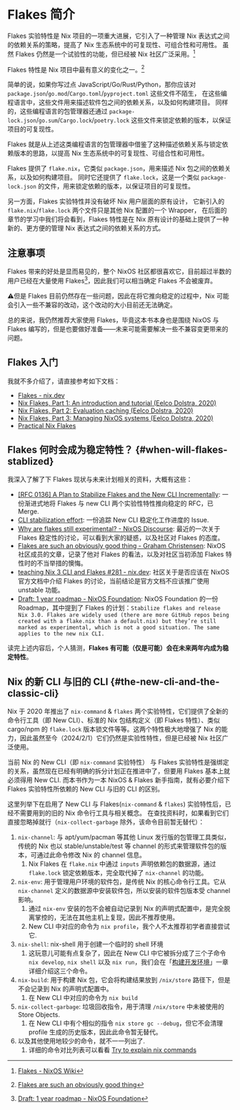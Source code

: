 # Flakes 简介

Flakes 实验特性是 Nix 项目的一项重大进展，它引入了一种管理 Nix 表达式之间的依赖关系的策略，提高了 Nix 生态系统中的可复现性、可组合性和可用性。
虽然 Flakes 仍然是一个试验性的功能，但已经被 Nix 社区广泛采用。[^1]

Flakes 特性是 Nix 项目中最有意义的变化之一。[^2]

简单的说，如果你写过点 JavaScript/Go/Rust/Python，那你应该对 `package.json`/`go.mod`/`Cargo.toml`/`pyproject.toml` 这些文件不陌生，
在这些编程语言中，这些文件用来描述软件包之间的依赖关系，以及如何构建项目。
同样的，这些编程语言的包管理器还通过 `package-lock.json`/`go.sum`/`Cargo.lock`/`poetry.lock` 这些文件来锁定依赖的版本，以保证项目的可复现性。

Flakes 就是从上述这类编程语言的包管理器中借鉴了这种描述依赖关系与锁定依赖版本的思路，以提高 Nix 生态系统中的可复现性、可组合性和可用性。

Flakes 提供了 `flake.nix`，它类似 `package.json`，用来描述 Nix 包之间的依赖关系，以及如何构建项目。
同时它还提供了 `flake.lock`，这是一个类似 `package-lock.json` 的文件，用来锁定依赖的版本，以保证项目的可复现性。

另一方面，Flakes 实验特性并没有破坏 Nix 用户层面的原有设计，
它新引入的 `flake.nix`/`flake.lock` 两个文件只是其他 Nix 配置的一个 Wrapper，
在后面的章节的学习中我们将会看到，Flakes 特性是在 Nix 原有设计的基础上提供了一种新的、更方便的管理 Nix 表达式之间的依赖关系的方式。

## 注意事项 <Badge type="danger" text="caution" />

Flakes 带来的好处是显而易见的，整个 NixOS 社区都很喜欢它，目前超过半数的用户已经在大量使用 Flakes[^3]，因此我们可以相当确定 Flakes 不会被废弃。

:warning:但是 Flakes 目前仍然存在一些问题，因此在将它推向稳定的过程中，Nix 可能会引入一些不兼容的改动，这个改动的大小目前还无法确定。

总的来说，我仍然推荐大家使用 Flakes，毕竟这本书本身也是围绕 NixOS 与 Flakes 编写的，但是也要做好准备——未来可能需要解决一些不兼容变更带来的问题。

## Flakes 入门

我就不多介绍了，请直接参考如下文档：

- [Flakes - nix.dev](https://nix.dev/concepts/flakes)
- [Nix Flakes, Part 1: An introduction and tutorial (Eelco Dolstra, 2020)](https://www.tweag.io/blog/2020-05-25-flakes/)
- [Nix Flakes, Part 2: Evaluation caching (Eelco Dolstra, 2020)](https://www.tweag.io/blog/2020-06-25-eval-cache/)
- [Nix Flakes, Part 3: Managing NixOS systems (Eelco Dolstra, 2020)](https://www.tweag.io/blog/2020-07-31-nixos-flakes/)
- [Practical Nix Flakes](https://serokell.io/blog/practical-nix-flakes)

## Flakes 何时会成为稳定特性？ {#when-will-flakes-stablized}

我深入了解了下 Flakes 现状与未来计划相关的资料，大概有这些：

- [[RFC 0136] A Plan to Stabilize Flakes and the New CLI Incrementally](https://github.com/NixOS/rfcs/pull/136): 一份渐进式地将 Flakes 与 new CLI 两个实验性特性推向稳定的 RFC，已 Merge.
- [CLI stabilization effort](https://github.com/NixOS/nix/issues/7701): 一份追踪 New CLI 稳定化工作进度的 Issue.
- [Why are flakes still experimental? - NixOS Discourse](https://discourse.nixos.org/t/why-are-flakes-still-experimental/29317): 最近的一次关于 Flakes 稳定性的讨论，可以看到大家的疑惑，以及社区对 Flakes 的态度。
- [Flakes are such an obviously good thing - Graham Christensen](https://grahamc.com/blog/flakes-are-an-obviously-good-thing/): NixOS 社区成员的文章，记录了他对 Flakes 的看法，以及对社区当初添加 Flakes 特性时的不当举措的懊悔。
- [ teaching Nix 3 CLI and Flakes #281 - nix.dev](https://github.com/NixOS/nix.dev/issues/281): 社区关于是否应该在 NixOS 官方文档中介绍 Flakes 的讨论，当前结论是官方文档不应该推广使用 unstable 功能。
- [Draft: 1 year roadmap - NixOS Foundation](https://nixos-foundation.notion.site/1-year-roadmap-0dc5c2ec265a477ea65c549cd5e568a9): NixOS Foundation 的一份 Roadmap，其中提到了 Flakes 的计划：`Stabilize flakes and release Nix 3.0. Flakes are widely used (there are more GitHub repos being created with a flake.nix than a default.nix) but they’re still marked as experimental, which is not a good situation. The same applies to the new nix CLI.`

读完上述内容后，个人猜测，**Flakes 有可能（仅是可能）会在未来两年内成为稳定特性**。

## Nix 的新 CLI 与旧的 CLI {#the-new-cli-and-the-classic-cli}

Nix 于 2020 年推出了 `nix-command` & `flakes` 两个实验特性，它们提供了全新的命令行工具（即 New CLI）、标准的 Nix 包结构定义（即 Flakes 特性）、类似 cargo/npm 的 `flake.lock` 版本锁文件等等。这两个特性极大地增强了 Nix 的能力，因此虽然至今（2024/2/1）它们仍然是实验性特性，但是已经被 Nix 社区广泛使用。

当前 Nix 的 New CLI（即 `nix-command` 实验特性） 与 Flakes 实验特性是强绑定的关系，虽然现在已经有明确的拆分计划正在推进中了，但要用 Flakes 基本上就必须得用 New CLI.
而本书作为一本 NixOS & Flakes 新手指南，就有必要介绍下 Flakes 实验特性所依赖的 New CLI 与旧的 CLI 的区别。

这里列举下在启用了 New CLI 与 Flakes(`nix-command` & `flakes`) 实验特性后，已经不需要用到的旧的 Nix 命令行工具与相关概念。
在查找资料时，如果看到它们直接忽略掉就行（`nix-collect-garbage` 除外，该命令目前暂无替代）：

1. `nix-channel`: 与 apt/yum/pacman 等其他 Linux 发行版的包管理工具类似，传统的 Nix 也以 stable/unstable/test 等 channel 的形式来管理软件包的版本，可通过此命令修改 Nix 的 channel 信息。
   1. Nix Flakes 在 `flake.nix` 中通过 `inputs` 声明依赖包的数据源，通过 `flake.lock` 锁定依赖版本，完全取代掉了 `nix-channel` 的功能。
2. `nix-env`: 用于管理用户环境的软件包，是传统 Nix 的核心命令行工具。它从 `nix-channel` 定义的数据源中安装软件包，所以安装的软件包版本受 channel 影响。
   1. 通过 `nix-env` 安装的包不会被自动记录到 Nix 的声明式配置中，是完全脱离掌控的，无法在其他主机上复现，因此不推荐使用。
   2. New CLI 中对应的命令为 `nix profile`，我个人不太推荐初学者直接尝试它.
3. `nix-shell`: nix-shell 用于创建一个临时的 shell 环境
   1. 这玩意儿可能有点复杂了，因此在 New CLI 中它被拆分成了三个子命令 `nix develop`, `nix shell` 以及 `nix run`，我们会在「[构建开发环境](../development/intro.md)」一章详细介绍这三个命令。
4. `nix-build`: 用于构建 Nix 包，它会将构建结果放到 `/nix/store` 路径下，但是不会记录到 Nix 的声明式配置中。
   1. 在 New CLI 中对应的命令为 `nix build`
5. `nix-collect-garbage`: 垃圾回收指令，用于清理 `/nix/store` 中未被使用的 Store Objects.
   1. 在 New CLI 中有个相似的指令 `nix store gc --debug`，但它不会清理 profile 生成的历史版本，因此此命令暂无替代。
6. 以及其他使用地较少的命令，就不一一列出了.
   1. 详细的命令对比列表可以看看 [Try to explain nix commands](https://qiita-com.translate.goog/Sumi-Sumi/items/6de9ee7aab10bc0dbead?_x_tr_sl=auto&_x_tr_tl=en&_x_tr_hl=en)

[^1]: [Flakes - NixOS Wiki](https://nixos.wiki/index.php?title=Flakes)
[^2]: [Flakes are such an obviously good thing](https://grahamc.com/blog/flakes-are-an-obviously-good-thing/)
[^3]: [Draft: 1 year roadmap - NixOS Foundation](https://nixos-foundation.notion.site/1-year-roadmap-0dc5c2ec265a477ea65c549cd5e568a9)
